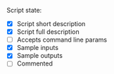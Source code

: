 

Script state:
 - [x] Script short description
 - [x] Script full description
 - [ ] Accepts command line params
 - [x] Sample inputs
 - [x] Sample outputs
 - [ ] Commented

